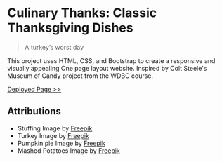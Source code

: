 # Culinary Thanks: Classic Thanksgiving Dishes
> A turkey’s worst day


This project uses HTML, CSS, and Bootstrap to create a responsive and visually appealing One page layout website. Inspired by Colt Steele's Museum of Candy project from the WDBC course.

[Deployed Page >>](https://cyphernyx.github.io/culinary-thanks/)

## Attributions

- Stuffing Image by <a href="https://www.freepik.com/free-photo/top-view-hands-holding-pan-with-stuffing_9894224.htm#query=stuffing&position=6&from_view=search&track=sph">Freepik</a>
- Turkey Image by <a href="https://www.freepik.com/free-photo/close-up-turkey-prepared-thanksgiving-day_9546190.htm#query=thanksgiving%20turkey&position=10&from_view=search&track=ais">Freepik</a>
- Pumpkin pie Image by <a href="https://www.freepik.com/free-photo/flat-lay-pumpkin-pie-thanksgiving_10302716.htm#query=pumpkin%20pie&position=1&from_view=search&track=ais">Freepik</a>
- Mashed Potatoes Image by <a href="https://www.freepik.com/free-photo/top-view-delicious-mashed-potatoes_7534635.htm#query=thanksgiving%20mashed%20potato&position=1&from_view=search&track=ais">Freepik</a>
